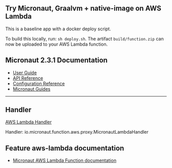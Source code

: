 ## Try Micronaut, Graalvm + native-image on AWS Lambda

This is a baseline app with a docker deploy script.

To build this locally, run: `sh deploy.sh`.
The artifact `build/function.zip` can now be uploaded to your
AWS Lambda function.

## Micronaut 2.3.1 Documentation

- [User Guide](https://docs.micronaut.io/2.3.1/guide/index.html)
- [API Reference](https://docs.micronaut.io/2.3.1/api/index.html)
- [Configuration Reference](https://docs.micronaut.io/2.3.1/guide/configurationreference.html)
- [Micronaut Guides](https://guides.micronaut.io/index.html)
---

## Handler

[AWS Lambda Handler](https://docs.aws.amazon.com/lambda/latest/dg/java-handler.html)

Handler: io.micronaut.function.aws.proxy.MicronautLambdaHandler

## Feature aws-lambda documentation

- [Micronaut AWS Lambda Function documentation](https://micronaut-projects.github.io/micronaut-aws/latest/guide/index.html#lambda)
